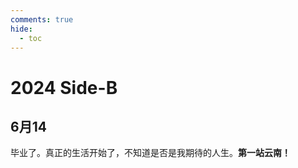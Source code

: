 ```yaml
---
comments: true
hide:
  - toc
---
```

# **2024 Side-B**

## 6月14
毕业了。真正的生活开始了，不知道是否是我期待的人生。**第一站云南！**

